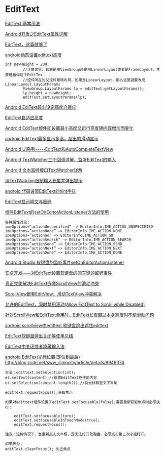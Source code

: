 EditText
===

[EditText 基本用法](https://www.cnblogs.com/yishaochu/p/5785234.html)  

[Android开发之EditText属性详解](http://www.cnblogs.com/weixing/p/3257058.html)  

[EditText，这篇就够了](https://blog.csdn.net/thanksforandroid/article/details/70859894)  

[android动态设置edittext高度](http://www.debugease.com/android/3534991.html)  
~~~
int newHeight = 200;
        //注意这里，到底是用ViewGroup还是用LinearLayout或者是FrameLayout，主要是看你这个EditTex
        //控件所在的父控件是啥布局，如果是LinearLayout，那么这里就要改成LinearLayout.LayoutParams
        ViewGroup.LayoutParams lp = editText.getLayoutParams();
        lp.height = newHeight;
        editText.setLayoutParams(lp);
~~~

[Android EdiText超出设定高度自适应](https://blog.csdn.net/Androidtalent/article/details/52919925)  

[EditText自适应高度](https://blog.csdn.net/lang791534167/article/details/30542709)  

[Android EditText控件即设置最小高度又运行高度随内容增加而变化](https://blog.csdn.net/qq654783742/article/details/52238970)  

[android EditText最多显示多高，超出的滑动显示](https://blog.csdn.net/qq_33919497/article/details/79960670)  



[Android UI系列-----EditText和AutoCompleteTextView](https://www.cnblogs.com/xiaoluo501395377/p/3411359.html)  

[Android TextWatcher三个回调详解，监听EditText的输入](https://blog.csdn.net/zengsidou/article/details/78665301)  

[Android 文本监听接口TextWatcher详解](https://blog.csdn.net/zhuwentao2150/article/details/51546773)  

[用TextWatcher限制输入长度并弹出提示](https://blog.csdn.net/max2005/article/details/78325009)  

[android 代码设置EditText的hint字符](https://blog.csdn.net/bzlj2912009596/article/details/79549312)  

[EditText显示明文与密码](https://www.cnblogs.com/liunanjava/p/5744088.html)  

[控件EditText的setOnEditorActionListener方法的使用](https://blog.csdn.net/u010041075/article/details/65445043)  
~~~
各种属性对应:
imeOptions=”actionUnspecified” –> EditorInfo.IME_ACTION_UNSPECIFIED
imeOptions=”actionNone” –> EditorInfo.IME_ACTION_NONE
imeOptions=”actionGo” –> EditorInfo.IME_ACTION_GO
imeOptions=”actionSearch” –> EditorInfo.IME_ACTION_SEARCH
imeOptions=”actionSend” –> EditorInfo.IME_ACTION_SEND
imeOptions=”actionNext” –> EditorInfo.IME_ACTION_NEXT
imeOptions=”actionDone” –> EditorInfo.IME_ACTION_DONE
~~~

[Android Studio 软键盘的监听事件setOnEditorActionListener](https://blog.csdn.net/i_love_program__19/article/details/80135946)  


[安卓开发——对EditText设置软键盘的回车键的监听事件](https://blog.csdn.net/qq_28484355/article/details/51307016)  

[真正完美解决EditText嵌套ScrollView的滑动冲突](https://www.jianshu.com/p/44c2e56a43bf)  

[ScrollView嵌套EditView、滑动TextView冲突解决](https://www.jianshu.com/p/e00e36b5cd05)  

[允许的EditText，同时禁用滚动(Allow EditText to Scroll while Disabled)](http://www.it1352.com/139383.html)  

[针对ScrollView和EditText合用时，EditText长度超过本身高度时不能滑动问题](https://blog.csdn.net/smile0heaven/article/details/52780083)  

[android scrollview中edittext 软键盘跳出遮住edittext](https://blog.csdn.net/GEM_yaorao/article/details/51693328)  

[EditText软键盘弹出关闭等使用总结](https://blog.csdn.net/lnn368/article/details/51201148)  

[EditText中关闭或者隐藏输入法](https://kevin19900306.iteye.com/blog/1310677)  

[android EditText光标位置(定位到最后)](https://www.cnblogs.com/jenson138/p/4342699.html)  
http://blog.csdn.net/sww_simpcity/article/details/8949374  

~~~
方法：edittext.setSelection(int);
et.setText(content);//设置EditText控件的内容
et.setSelection(content.length());//将光标移至文字末尾

editText.requestFocus();获取焦点

如果对edittext组件设置了editText.setFocusable(false);需要重新获取焦点则必须执行：

    editText.setFocusable(ture);
    editText.setFocusableInTouchMode(true);
    editText.requestFocus();

注意：这种情况下，当重新点击文本框，是无法打开软键盘，必须点击第二次才能打开。

如果改为：
editText.clearFocus(); 失去焦点
~~~










